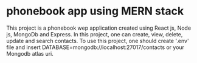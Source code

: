 # phonebook app using MERN stack

This project is a phonebook wep application created using React js, Node js, MongoDb and Express. In this project, one can create, view, delete, update and search contacts.
To use this project, one should create '.env' file and insert DATABASE=mongodb://localhost:27017/contacts or your Mongodb atlas uri.
